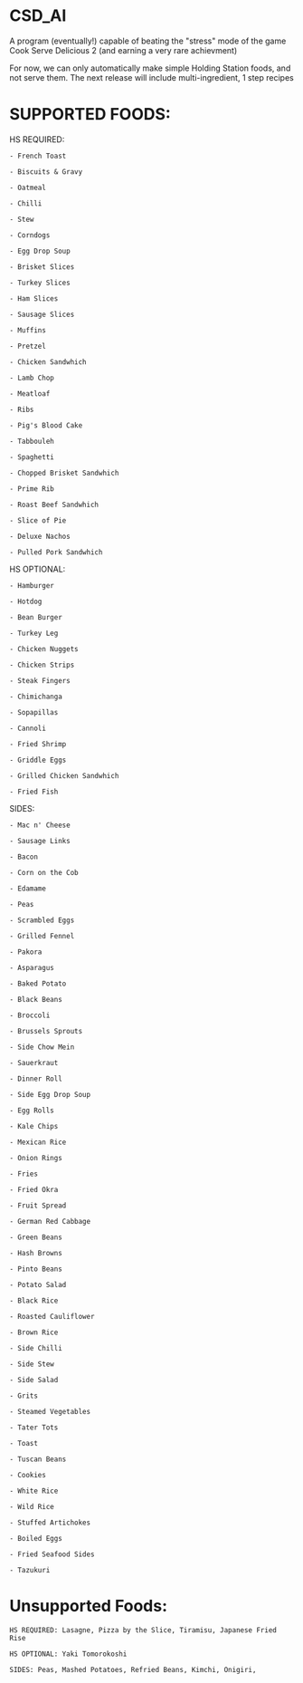# CSD_AI
A program (eventually!) capable of beating the "stress" mode of the game Cook Serve Delicious 2 (and earning a very rare achievment)

For now, we can only automatically make simple Holding Station foods, and not serve them. 
The next release will include multi-ingredient, 1 step recipes

# SUPPORTED FOODS:

  HS REQUIRED: 
  
    - French Toast
    
    - Biscuits & Gravy
    
    - Oatmeal
    
    - Chilli
    
    - Stew
    
    - Corndogs
    
    - Egg Drop Soup
    
    - Brisket Slices
    
    - Turkey Slices
    
    - Ham Slices
    
    - Sausage Slices
    
    - Muffins
    
    - Pretzel
    
    - Chicken Sandwhich
    
    - Lamb Chop
    
    - Meatloaf
    
    - Ribs
    
    - Pig's Blood Cake
    
    - Tabbouleh
    
    - Spaghetti
    
    - Chopped Brisket Sandwhich
    
    - Prime Rib
    
    - Roast Beef Sandwhich
    
    - Slice of Pie
    
    - Deluxe Nachos
    
    - Pulled Pork Sandwhich
    
  HS OPTIONAL:
  
    - Hamburger
    
    - Hotdog
    
    - Bean Burger
    
    - Turkey Leg
    
    - Chicken Nuggets
    
    - Chicken Strips
    
    - Steak Fingers
    
    - Chimichanga
    
    - Sopapillas
    
    - Cannoli
    
    - Fried Shrimp
    
    - Griddle Eggs
    
    - Grilled Chicken Sandwhich
    
    - Fried Fish
    
  SIDES:
  
    - Mac n' Cheese
    
    - Sausage Links 
    
    - Bacon
    
    - Corn on the Cob
    
    - Edamame
    
    - Peas
    
    - Scrambled Eggs
    
    - Grilled Fennel
    
    - Pakora
    
    - Asparagus
    
    - Baked Potato
    
    - Black Beans
    
    - Broccoli
    
    - Brussels Sprouts
    
    - Side Chow Mein
    
    - Sauerkraut
    
    - Dinner Roll
    
    - Side Egg Drop Soup
    
    - Egg Rolls
    
    - Kale Chips
    
    - Mexican Rice
    
    - Onion Rings
   
    - Fries
    
    - Fried Okra
    
    - Fruit Spread
    
    - German Red Cabbage
    
    - Green Beans
    
    - Hash Browns
    
    - Pinto Beans
    
    - Potato Salad
    
    - Black Rice
    
    - Roasted Cauliflower
    
    - Brown Rice
    
    - Side Chilli
    
    - Side Stew
    
    - Side Salad
    
    - Grits
    
    - Steamed Vegetables
    
    - Tater Tots
    
    - Toast
    
    - Tuscan Beans
    
    - Cookies
    
    - White Rice
    
    - Wild Rice
    
    - Stuffed Artichokes
    
    - Boiled Eggs
    
    - Fried Seafood Sides
    
    - Tazukuri
    
# Unsupported Foods:

    HS REQUIRED: Lasagne, Pizza by the Slice, Tiramisu, Japanese Fried Rise
    
    HS OPTIONAL: Yaki Tomorokoshi
    
    SIDES: Peas, Mashed Potatoes, Refried Beans, Kimchi, Onigiri, 
